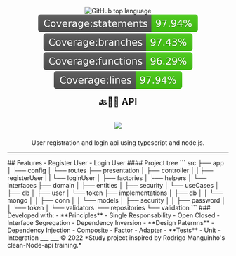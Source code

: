 
<p align="center">	<p align="center">
<img alt='GitHub top language' src="https://img.shields.io/github/languages/top/pablomatheus171/api-node-ts">	
<img src="./badges/badge-statements.svg">	
<img src="./badges/badge-branches.svg">	
<img src="./badges/badge-functions.svg">	
<img src="./badges/badge-lines.svg">	
</p>	</p>
<h2 style="margin:0;padding:0"align="center">🔙👨‍💻 API<h2>	
<h2 align="center"><img width="120" src="https://cdn2.iconfinder.com/data/icons/agile-methodology-14/64/intergration-256.png"></h2>
<p align="center">User registration and login api using typescript and node.js.</p>
<hr>
## Features	
   - Register User	   
   - Login User 
#### Project tree
```
src
├── app
│   ├── config
│   └── routes
├── presentation
│   ├── controller
│   |    ├── registerUser 
|   |    └── loginUser
│   ├── factories
│   ├── helpers
│   └── interfaces
├── domain
│   ├── entities
│   ├── security
│   └── useCases
│       ├── db
│       ├── user
│       └── token
├── implementations
│   ├── db
│   │   └── mongo
│   │       ├── conn
│   │       └── models
│   ├── security
│   │   ├── password
│   │   └── token
│   └── validators
├── repositories
└── validation
```
### Developed with:	
 - **Principles**	 
    - Single Responsability	    
    - Open Closed 	   
    - Interface Segregation 	    
    - Dependency Inversion 	    
 - **Design Paternns**	 
   - Dependency Injection	   
   - Composite	   
   - Factor	   
   - Adapter	   
 - **Tests**	 
   - Unit	   
   - Integration	  
___	___
© 2022 *Study project inspired by Rodrigo Manguinho's clean-Node-api training.*
